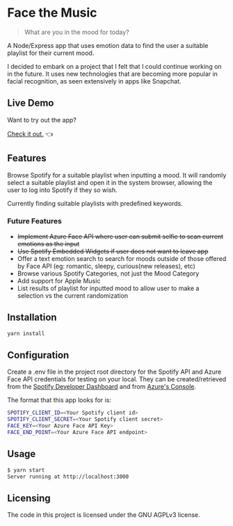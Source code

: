 # Face the Music

> What are you in the mood for today?

A Node/Express app that uses emotion data to find the user a suitable playlist for their current mood.

I decided to embark on a project that I felt that I could continue working on in the future. It uses new technologies that are becoming more popular in facial recognition, as seen extensively in apps like Snapchat.

## Live Demo

Want to try out the app?

[Check it out.](https://face-the-music.herokuapp.com/ "Deployed on Heroku") 👈

## Features

Browse Spotify for a suitable playlist when inputting a mood. It will randomly select a suitable playlist and open it in the system browser, allowing the user to log into Spotify if they so wish.

Currently finding suitable playlists with predefined keywords.

### Future Features

- ~~Implement Azure Face API where user can submit selfie to scan current emotions as the input~~
- ~~Use Spotify Embedded Widgets if user does not want to leave app~~
- Offer a text emotion search to search for moods outside of those offered by Face API (eg: romantic, sleepy, curious(new releases), etc)
- Browse various Spotify Categories, not just the Mood Category
- Add support for Apple Music
- List results of playlist for inputted mood to allow user to make a selection vs the current randomization

## Installation

```bash
yarn install
```

## Configuration

Create a .env file in the project root directory for the Spotify API and Azure Face API credentials for testing on your local. They can be created/retrieved from the [Spotify Developer Dashboard](https://developer.spotify.com/dashboard/) and from [Azure's Console](https://portal.azure.com/).

The format that this app looks for is:

```bash
SPOTIFY_CLIENT_ID=<Your Spotify client id>
SPOTIFY_CLIENT_SECRET=<Your Spotify client secret>
FACE_KEY=<Your Azure Face API Key>
FACE_END_POINT=<Your Azure Face API endpoint>
```

## Usage

```bash
$ yarn start
Server running at http://localhost:3000
```

## Licensing

The code in this project is licensed under the GNU AGPLv3 license.
